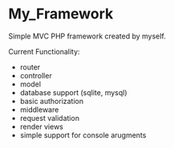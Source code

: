 # My_Framework

Simple MVC PHP framework created by myself.

Current Functionality:
- router
- controller
- model
- database support (sqlite, mysql)
- basic authorization
- middleware
- request validation
- render views
- simple support for console arugments
